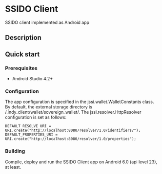 # SSIDO Client
SSIDO client implemented as Android app

## Description

## Quick start

### Prerequisites
- Android Studio 4.2+

### Configuration
The app configuration is specified in the jssi.wallet.WalletConstants class. By default, the external storage directory is /.indy_client/wallet/sovereign_wallet/.
The jssi.resolver.HttpResolver configuration is set as follows:
```
DEFAULT_RESOLVE_URI = URI.create("http://localhost:8080/resolver/1.0/identifiers/");
DEFAULT_PROPERTIES_URI = URI.create("http://localhost:8080/resolver/1.0/properties");
```
### Building
Compile, deploy and run the SSIDO Client app on Android 6.0 (api level 23), at least.


